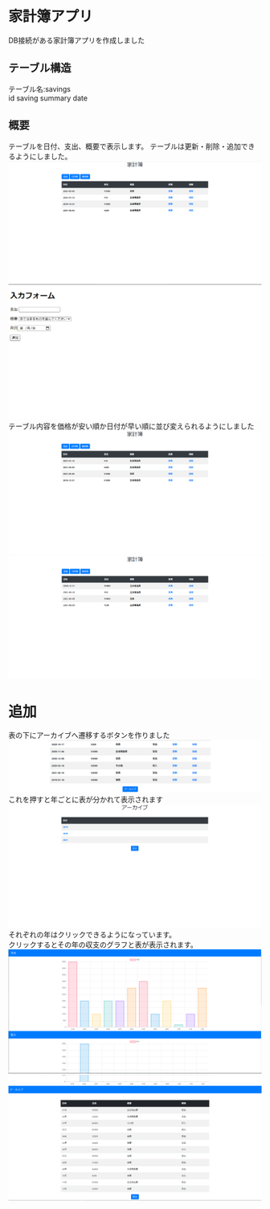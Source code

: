 # 家計簿アプリ
DB接続がある家計簿アプリを作成しました  
## テーブル構造
テーブル名:savings  
id saving summary date  
  
## 概要
テーブルを日付、支出、概要で表示します。
テーブルは更新・削除・追加できるようにしました。
![イメージ](./img/image1.PNG)
![追加・更新画面](./img/image4.PNG)  
テーブル内容を価格が安い順か日付が早い順に並び変えられるようにしました  
![価格順](./img/image3.PNG)  
![日付順](./img/image2.PNG)  
  
# 追加  
表の下にアーカイブへ遷移するボタンを作りました  
![アーカイブボタン](./img/image6.PNG)  
これを押すと年ごとに表が分かれて表示されます  
![アーカイブページ](./img/image5.PNG)  
それぞれの年はクリックできるようになっています。  
クリックするとその年の収支のグラフと表が表示されます。  
![グラフページ1](./img/image7.PNG)  
![グラフページ2](./img/iamge8.PNG) 



